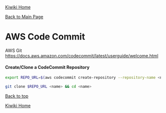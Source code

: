 [Kiwiki Home](/../../)

[Back to Main Page](./readme.md)

# AWS Code Commit
AWS Git
https://docs.aws.amazon.com/codecommit/latest/userguide/welcome.html

#### Create/Clone a CodeCommit Repository

```bash
export REPO_URL=$(aws codecommit create-repository --repository-name <name> | jq -r ".repositoryMetadata.cloneUrlHttp")

git clone $REPO_URL <name> && cd <name>
```
[Back to top](#)

[Kiwiki Home](/../../)
